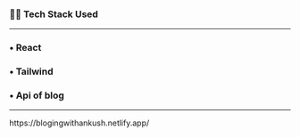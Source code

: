 <h3>👨‍💻 Tech Stack Used</h3>
<hr>
<h3>&#x2022; React</h3>
<h3>&#x2022; Tailwind</h3>
<h3>&#x2022; Api of blog</h3>
<hr>
<p> https://blogingwithankush.netlify.app/<p/>

